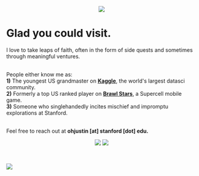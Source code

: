 <p align='center'>
  <img src="https://capsule-render.vercel.app/api?type=waving&height=201&color=gradient&&customColorList=10&text=Justin%20Oh&section=header&fontAlign=50&fontAlignY=37&animation=scaleIn&desc=making%20life%20surreal.&descAlign=58&descAlignY=57&fontColor=ffffff&reversal=false"></p>

# Glad you could visit.
I love to take leaps of faith, often in the form of side quests and sometimes through meaningful ventures.<br><br>

People either know me as:<br>
**1)** The youngest US grandmaster on [**Kaggle**](https://www.kaggle.com/justin2028), the world's largest datasci community. <br>
**2)** Formerly a top US ranked player on [**Brawl Stars**](https://supercell.com/en/games/brawlstars/), a Supercell mobile game. <br>
**3)** Someone who singlehandedly incites mischief and impromptu explorations at Stanford. <br><br>

Feel free to reach out at **ohjustin [at] stanford [dot] edu.**

<p align='center'>
  <img src="https://github-readme-stats.vercel.app/api?username=justin-2028&show_icons=true&bg_color=00000000&theme=blue_navy">
  <img src="https://github-readme-stats.vercel.app/api/top-langs/?username=justin-2028&exclude_repo=project-sophie&bg_color=00000000&theme=blue_navy">
</p>
<br />

![](https://komarev.com/ghpvc/?username=justin-2028&color=blue)

<!--
<p align='center'>_______________________________________________________________________________________________________________</p>

![justin2028](https://road-to-kaggle-grandmaster.vercel.app/api/simple/justin2028)

![Justin's GitHub Stats](https://github-readme-stats.vercel.app/api?username=justin-2028&show_icons=true&theme=normal)
[![Top Langs](https://github-readme-stats.vercel.app/api/top-langs/?username=justin-2028&exclude_repo=project-sophie)](https://github.com/justin-2028/github-readme-stats)
<br /> <br />
![](https://komarev.com/ghpvc/?username=justin-2028&color=blue)

<p align="center"> 
  <img src="https://komarev.com/ghpvc/?username=justin-2028&color=blue" alt="Profile views counter" />
  <img src="https://road-to-kaggle-grandmaster.vercel.app/api/simple/justin2028" alt="justin2028 badge" />
</p>

![header](https://capsule-render.vercel.app/api?type=waving&color=gradient&customColorList=30,30,30,30,30&height=200&section=header&text=Introducing...%20Justin%20☄️&fontSize=45) <br />
<br />
Seeking a Career in **Data-Driven Political Science.** Currently Dabbling With **R** While Revisiting **Python**, **Java** and **C++**.<br /> 
![header](https://capsule-render.vercel.app/api?type=waving&color=gradient&customColorList=30,30,30,30,30&height=200&section=header&text=Introducing...%20Justin%20☄️&fontSize=45)


<p align='center'>
  <img src="https://capsule-render.vercel.app/api?type=waving&color=gradient&customColorList=30,30,30,30,30&height=200&section=header&text=Justin%20Oh%20&fontSize=45">
https://capsule-render.vercel.app/
0, 10, 12 ( blue), 14 is pale blue, pink purple 18, yellow is 28, 30 is og

## You're the ![Visitor Count](https://profile-counter.glitch.me/{justin-2028}/count.svg) visitor!

-->
